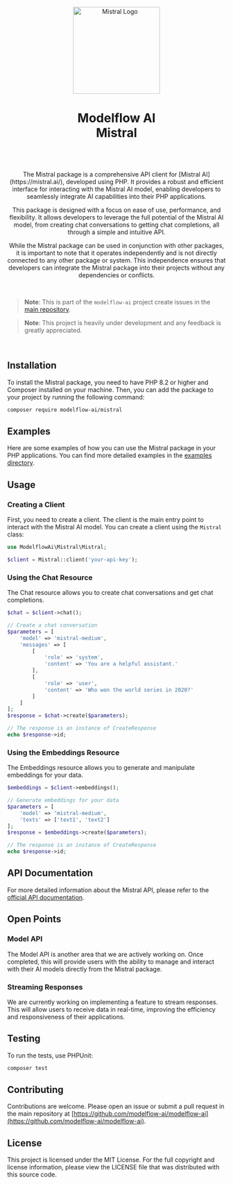 <br/>
<div align="center">
 <img alt="Mistral Logo" src="https://avatars.githubusercontent.com/u/152068817?s=768&amp;v=4" width="200" height="200">
</div>

<h1 align="center">
Modelflow AI<br/>
Mistral<br/>
<br/>
</h1>

<br/>

<div align="center">
The Mistral package is a comprehensive API client for [Mistral AI](https://mistral.ai/), developed using PHP. It
provides a robust and efficient interface for interacting with the Mistral AI model, enabling developers to seamlessly
integrate AI capabilities into their PHP applications.

This package is designed with a focus on ease of use, performance, and flexibility. It allows developers to leverage the
full potential of the Mistral AI model, from creating chat conversations to getting chat completions, all through a
simple and intuitive API.

While the Mistral package can be used in conjunction with other packages, it is important to note that it operates
independently and is not directly connected to any other package or system. This independence ensures that developers
can integrate the Mistral package into their projects without any dependencies or conflicts.
</div>

<br/>

> **Note**:
> This is part of the `modelflow-ai` project create issues in the [main repository](https://github.com/modelflow-ai/.github).

> **Note**:
> This project is heavily under development and any feedback is greatly appreciated.

<br/>

## Installation

To install the Mistral package, you need to have PHP 8.2 or higher and Composer installed on your machine. Then, you can
add the package to your project by running the following command:

```bash
composer require modelflow-ai/mistral
```

## Examples

Here are some examples of how you can use the Mistral package in your PHP applications. You can find more detailed
examples in the [examples directory](examples).

## Usage

### Creating a Client

First, you need to create a client. The client is the main entry point to interact with the Mistral AI model. You can
create a client using the `Mistral` class:

```php
use ModelflowAi\Mistral\Mistral;

$client = Mistral::client('your-api-key');
```

### Using the Chat Resource

The Chat resource allows you to create chat conversations and get chat completions.

```php
$chat = $client->chat();

// Create a chat conversation
$parameters = [
    'model' => 'mistral-medium',
    'messages' => [
        [
            'role' => 'system',
            'content' => 'You are a helpful assistant.'
        ],
        [
            'role' => 'user',
            'content' => 'Who won the world series in 2020?'
        ]
    ]
];
$response = $chat->create($parameters);

// The response is an instance of CreateResponse
echo $response->id;
```

### Using the Embeddings Resource

The Embeddings resource allows you to generate and manipulate embeddings for your data.

```php
$embeddings = $client->embeddings();

// Generate embeddings for your data
$parameters = [
    'model' => 'mistral-medium',
    'texts' => ['text1', 'text2']
];
$response = $embeddings->create($parameters);

// The response is an instance of CreateResponse
echo $response->id;
```

## API Documentation

For more detailed information about the Mistral API, please refer to
the [official API documentation](https://docs.mistral.ai/api).

## Open Points

### Model API

The Model API is another area that we are actively working on. Once completed, this will provide users with the ability
to manage and interact with their AI models directly from the Mistral package.

### Streaming Responses

We are currently working on implementing a feature to stream responses. This will allow users to receive data in
real-time, improving the efficiency and responsiveness of their applications.

## Testing

To run the tests, use PHPUnit:

```bash
composer test
```

## Contributing

Contributions are welcome. Please open an issue or submit a pull request in the main repository
at [https://github.com/modelflow-ai/modelflow-ai](https://github.com/modelflow-ai/modelflow-ai).

## License

This project is licensed under the MIT License. For the full copyright and license information, please view the LICENSE
file that was distributed with this source code.
